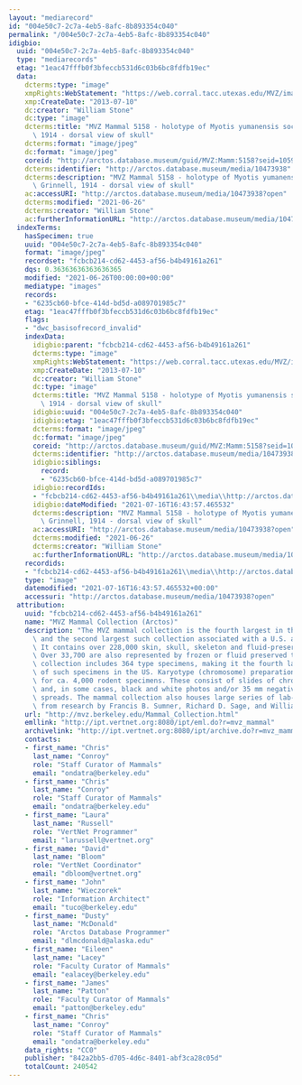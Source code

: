 ```yaml
---
layout: "mediarecord"
id: "004e50c7-2c7a-4eb5-8afc-8b893354c040"
permalink: "/004e50c7-2c7a-4eb5-8afc-8b893354c040"
idigbio:
  uuid: "004e50c7-2c7a-4eb5-8afc-8b893354c040"
  type: "mediarecords"
  etag: "1eac47fffb0f3bfeccb531d6c03b6bc8fdfb19ec"
  data:
    dcterms:type: "image"
    xmpRights:WebStatement: "https://web.corral.tacc.utexas.edu/MVZ/images/MVZ_img/images/jpg/img_15234.jpg"
    xmp:CreateDate: "2013-07-10"
    dc:creator: "William Stone"
    dc:type: "image"
    dcterms:title: "MVZ Mammal 5158 - holotype of Myotis yumanensis sociabilis Grinnell,\
      \ 1914 - dorsal view of skull"
    dcterms:format: "image/jpeg"
    dc:format: "image/jpeg"
    coreid: "http://arctos.database.museum/guid/MVZ:Mamm:5158?seid=1059477"
    dcterms:identifier: "http://arctos.database.museum/media/10473938"
    dcterms:description: "MVZ Mammal 5158 - holotype of Myotis yumanensis sociabilis\
      \ Grinnell, 1914 - dorsal view of skull"
    ac:accessURI: "http://arctos.database.museum/media/10473938?open"
    dcterms:modified: "2021-06-26"
    dcterms:creator: "William Stone"
    ac:furtherInformationURL: "http://arctos.database.museum/media/10473938"
  indexTerms:
    hasSpecimen: true
    uuid: "004e50c7-2c7a-4eb5-8afc-8b893354c040"
    format: "image/jpeg"
    recordset: "fcbcb214-cd62-4453-af56-b4b49161a261"
    dqs: 0.36363636363636365
    modified: "2021-06-26T00:00:00+00:00"
    mediatype: "images"
    records:
    - "6235cb60-bfce-414d-bd5d-a089701985c7"
    etag: "1eac47fffb0f3bfeccb531d6c03b6bc8fdfb19ec"
    flags:
    - "dwc_basisofrecord_invalid"
    indexData:
      idigbio:parent: "fcbcb214-cd62-4453-af56-b4b49161a261"
      dcterms:type: "image"
      xmpRights:WebStatement: "https://web.corral.tacc.utexas.edu/MVZ/images/MVZ_img/images/jpg/img_15234.jpg"
      xmp:CreateDate: "2013-07-10"
      dc:creator: "William Stone"
      dc:type: "image"
      dcterms:title: "MVZ Mammal 5158 - holotype of Myotis yumanensis sociabilis Grinnell,\
        \ 1914 - dorsal view of skull"
      idigbio:uuid: "004e50c7-2c7a-4eb5-8afc-8b893354c040"
      idigbio:etag: "1eac47fffb0f3bfeccb531d6c03b6bc8fdfb19ec"
      dcterms:format: "image/jpeg"
      dc:format: "image/jpeg"
      coreid: "http://arctos.database.museum/guid/MVZ:Mamm:5158?seid=1059477"
      dcterms:identifier: "http://arctos.database.museum/media/10473938"
      idigbio:siblings:
        record:
        - "6235cb60-bfce-414d-bd5d-a089701985c7"
      idigbio:recordIds:
      - "fcbcb214-cd62-4453-af56-b4b49161a261\\media\\http://arctos.database.museum/media/10473938"
      idigbio:dateModified: "2021-07-16T16:43:57.465532"
      dcterms:description: "MVZ Mammal 5158 - holotype of Myotis yumanensis sociabilis\
        \ Grinnell, 1914 - dorsal view of skull"
      ac:accessURI: "http://arctos.database.museum/media/10473938?open"
      dcterms:modified: "2021-06-26"
      dcterms:creator: "William Stone"
      ac:furtherInformationURL: "http://arctos.database.museum/media/10473938"
    recordids:
    - "fcbcb214-cd62-4453-af56-b4b49161a261\\media\\http://arctos.database.museum/media/10473938"
    type: "image"
    datemodified: "2021-07-16T16:43:57.465532+00:00"
    accessuri: "http://arctos.database.museum/media/10473938?open"
  attribution:
    uuid: "fcbcb214-cd62-4453-af56-b4b49161a261"
    name: "MVZ Mammal Collection (Arctos)"
    description: "The MVZ mammal collection is the fourth largest in the United States\
      \ and the second largest such collection associated with a U.S. academic institution.\
      \ It contains over 228,000 skin, skull, skeleton and fluid-preserved specimens.\
      \ Over 33,700 are also represented by frozen or fluid preserved tissues. The\
      \ collection includes 364 type specimens, making it the fourth largest collection\
      \ of such specimens in the US. Karyotype (chromosome) preparations are available\
      \ for ca. 4,000 rodent specimens. These consist of slides of chromosome preparations\
      \ and, in some cases, black and white photos and/or 35 mm negatives of chromosome\
      \ spreads. The mammal collection also houses large series of lab-raised specimens\
      \ from research by Francis B. Sumner, Richard D. Sage, and William Z. Lidicker."
    url: "http://mvz.berkeley.edu/Mammal_Collection.html"
    emllink: "http://ipt.vertnet.org:8080/ipt/eml.do?r=mvz_mammal"
    archivelink: "http://ipt.vertnet.org:8080/ipt/archive.do?r=mvz_mammal"
    contacts:
    - first_name: "Chris"
      last_name: "Conroy"
      role: "Staff Curator of Mammals"
      email: "ondatra@berkeley.edu"
    - first_name: "Chris"
      last_name: "Conroy"
      role: "Staff Curator of Mammals"
      email: "ondatra@berkeley.edu"
    - first_name: "Laura"
      last_name: "Russell"
      role: "VertNet Programmer"
      email: "larussell@vertnet.org"
    - first_name: "David"
      last_name: "Bloom"
      role: "VertNet Coordinator"
      email: "dbloom@vertnet.org"
    - first_name: "John"
      last_name: "Wieczorek"
      role: "Information Architect"
      email: "tuco@berkeley.edu"
    - first_name: "Dusty"
      last_name: "McDonald"
      role: "Arctos Database Programmer"
      email: "dlmcdonald@alaska.edu"
    - first_name: "Eileen"
      last_name: "Lacey"
      role: "Faculty Curator of Mammals"
      email: "ealacey@berkeley.edu"
    - first_name: "James"
      last_name: "Patton"
      role: "Faculty Curator of Mammals"
      email: "patton@berkeley.edu"
    - first_name: "Chris"
      last_name: "Conroy"
      role: "Staff Curator of Mammals"
      email: "ondatra@berkeley.edu"
    data_rights: "CC0"
    publisher: "842a2bb5-d705-4d6c-8401-abf3ca28c05d"
    totalCount: 240542
---
```

